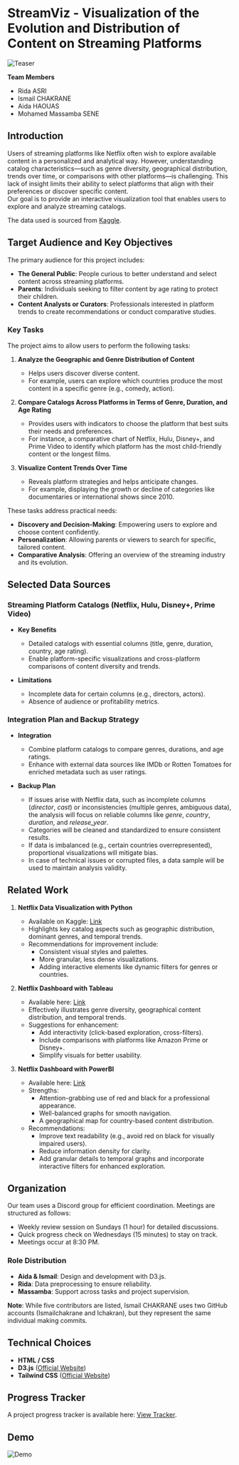 # StreamViz - Visualization of the Evolution and Distribution of Content on Streaming Platforms

![Teaser](01-teaser.png)

**Team Members**  
- Rida ASRI  
- Ismail CHAKRANE  
- Aida HAOUAS  
- Mohamed Massamba SENE  

## Introduction  
Users of streaming platforms like Netflix often wish to explore available content in a personalized and analytical way. However, understanding catalog characteristics—such as genre diversity, geographical distribution, trends over time, or comparisons with other platforms—is challenging. This lack of insight limits their ability to select platforms that align with their preferences or discover specific content.  
Our goal is to provide an interactive visualization tool that enables users to explore and analyze streaming catalogs.  

The data used is sourced from [Kaggle](https://www.kaggle.com/datasets/shivamb/netflix-shows).  

## Target Audience and Key Objectives  

The primary audience for this project includes:  

- **The General Public**: People curious to better understand and select content across streaming platforms.  
- **Parents**: Individuals seeking to filter content by age rating to protect their children.  
- **Content Analysts or Curators**: Professionals interested in platform trends to create recommendations or conduct comparative studies.  

### Key Tasks  

The project aims to allow users to perform the following tasks:  

1. **Analyze the Geographic and Genre Distribution of Content**  
   - Helps users discover diverse content.  
   - For example, users can explore which countries produce the most content in a specific genre (e.g., comedy, action).  

2. **Compare Catalogs Across Platforms in Terms of Genre, Duration, and Age Rating**  
   - Provides users with indicators to choose the platform that best suits their needs and preferences.  
   - For instance, a comparative chart of Netflix, Hulu, Disney+, and Prime Video to identify which platform has the most child-friendly content or the longest films.  

3. **Visualize Content Trends Over Time**  
   - Reveals platform strategies and helps anticipate changes.  
   - For example, displaying the growth or decline of categories like documentaries or international shows since 2010.  

These tasks address practical needs:  

- **Discovery and Decision-Making**: Empowering users to explore and choose content confidently.  
- **Personalization**: Allowing parents or viewers to search for specific, tailored content.  
- **Comparative Analysis**: Offering an overview of the streaming industry and its evolution.  

## Selected Data Sources  

### Streaming Platform Catalogs (Netflix, Hulu, Disney+, Prime Video)  

- **Key Benefits**  
  - Detailed catalogs with essential columns (title, genre, duration, country, age rating).  
  - Enable platform-specific visualizations and cross-platform comparisons of content diversity and trends.  

- **Limitations**  
  - Incomplete data for certain columns (e.g., directors, actors).  
  - Absence of audience or profitability metrics.  

### Integration Plan and Backup Strategy  

- **Integration**  
  - Combine platform catalogs to compare genres, durations, and age ratings.  
  - Enhance with external data sources like IMDb or Rotten Tomatoes for enriched metadata such as user ratings.  

- **Backup Plan**  
  - If issues arise with Netflix data, such as incomplete columns (*director*, *cast*) or inconsistencies (multiple genres, ambiguous data), the analysis will focus on reliable columns like *genre*, *country*, *duration*, and *release_year*.  
  - Categories will be cleaned and standardized to ensure consistent results.  
  - If data is imbalanced (e.g., certain countries overrepresented), proportional visualizations will mitigate bias.  
  - In case of technical issues or corrupted files, a data sample will be used to maintain analysis validity.  

## Related Work  

1. **Netflix Data Visualization with Python**  
   - Available on Kaggle: [Link](https://www.kaggle.com/code/joshuaswords/netflix-data-visualization)  
   - Highlights key catalog aspects such as geographic distribution, dominant genres, and temporal trends.  
   - Recommendations for improvement include:
     - Consistent visual styles and palettes.  
     - More granular, less dense visualizations.  
     - Adding interactive elements like dynamic filters for genres or countries.  

2. **Netflix Dashboard with Tableau**  
   - Available here: [Link](https://public.tableau.com/app/profile/gulshan.gedam/viz/NetflixProject-TableauDashboard/Netflix?publish=yes)  
   - Effectively illustrates genre diversity, geographical content distribution, and temporal trends.  
   - Suggestions for enhancement:
     - Add interactivity (click-based exploration, cross-filters).  
     - Include comparisons with platforms like Amazon Prime or Disney+.  
     - Simplify visuals for better usability.  

3. **Netflix Dashboard with PowerBI**  
   - Available here: [Link](https://buymeacoffee.com/jiejenn/e/131884)  
   - Strengths:
     - Attention-grabbing use of red and black for a professional appearance.  
     - Well-balanced graphs for smooth navigation.  
     - A geographical map for country-based content distribution.  
   - Recommendations:
     - Improve text readability (e.g., avoid red on black for visually impaired users).  
     - Reduce information density for clarity.  
     - Add granular details to temporal graphs and incorporate interactive filters for enhanced exploration.  

## Organization  

Our team uses a Discord group for efficient coordination. Meetings are structured as follows:  
- Weekly review session on Sundays (1 hour) for detailed discussions.  
- Quick progress check on Wednesdays (15 minutes) to stay on track.  
- Meetings occur at 8:30 PM.  

### Role Distribution  
- **Aida & Ismail**: Design and development with D3.js.  
- **Rida**: Data preprocessing to ensure reliability.  
- **Massamba**: Support across tasks and project supervision.  

**Note**: While five contributors are listed, Ismail CHAKRANE uses two GitHub accounts (Ismailchakrane and Ichakran), but they represent the same individual making commits.  

## Technical Choices  

- **HTML / CSS**  
- **D3.js** ([Official Website](https://d3js.org/))  
- **Tailwind CSS** ([Official Website](https://tailwindcss.com/))  

## Progress Tracker  

A project progress tracker is available here: [View Tracker](https://docs.google.com/document/d/1OSPjtboN29_386HHnLslqIUPYdWn3UbKAYVxVNWTt7s/edit?tab=t.0#heading=h.b7mly7b1dew9).

## Demo

![Demo](01-gif.gif)